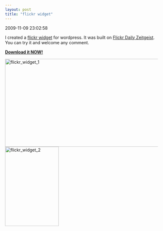 ```yaml
---
layout: post
title: "flickr widget"
---
```


<p class='meta'>2009-11-09 23:02:58</p>

I created a <a href="http://github.com/JoshuaChi/Flickr-Widget">flickr widget</a> for wordpress. It was built on <a href="http://www.flickr.com/fun/zeitgeist/">Flickr Daily Zeitgeist</a>. You can try it and welcome any comment. 
<p><a href="http://github.com/JoshuaChi/Flickr-Widget/archives/master"><strong>Download it NOW!</strong></a></p>


<a href="http://www.freetofeel.com/projects/flickr_widget_1-2/" rel="attachment wp-att-293"><img src="http://www.freetofeel.com/wp-content/uploads/2009/08/flickr_widget_11.gif" alt="flickr_widget_1" title="flickr_widget_1" width="530" height="289" class="aligncenter size-full wp-image-293" /></a>
<a href="http://www.freetofeel.com/projects/flickr_widget_2/" rel="attachment wp-att-290"><img src="http://www.freetofeel.com/wp-content/uploads/2009/08/flickr_widget_2.gif" alt="flickr_widget_2" title="flickr_widget_2" width="177" height="261" class="aligncenter size-full wp-image-290" /></a>